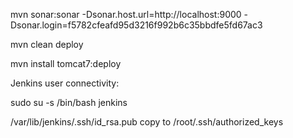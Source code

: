 mvn sonar:sonar -Dsonar.host.url=http://localhost:9000 -Dsonar.login=f5782cfeafd95d3216f992b6c35bbdfe5fd67ac3

mvn clean deploy

mvn install tomcat7:deploy


Jenkins user connectivity:

sudo su -s /bin/bash jenkins

/var/lib/jenkins/.ssh/id_rsa.pub  copy to /root/.ssh/authorized_keys
